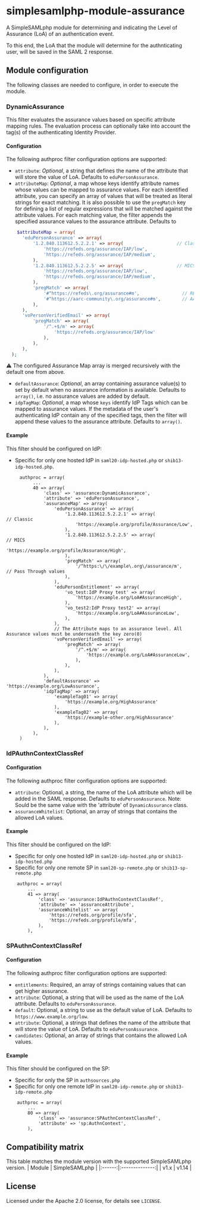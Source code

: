 # simplesamlphp-module-assurance
A SimpleSAMLphp module for determining and indicating the Level of Assurance (LoA) of an authentication event.

To this end, the LoA that the module will determine for the authnticating user, will be saved in the SAML 2 response.

## Module configuration
The following classes are needed to configure, in order to execute the module.
### DynamicAssurance
This filter evaluates the assurance values based on specific attribute mapping rules. The evaluation process can optionally take into account the tag(s) of the authenticating Identity Provider.
#### Configuration
The following authproc filter configuration options are supported:
  * `attribute`: _Optional_, a string that defines the name of the attribute that will store the value of LoA. Defaults to `eduPersonAssurance`.
  * `attributeMap`: _Optional_,  a map whose keys identify attribute names whose values can be mapped to assurance values. For each identified attribute, you can specify an array of values that will be treated as literal strings for exact matching. It is also possible to use the `pregMatch` key for defining a list of regular expressions that will be matched against the attribute values. For each matching value, the filter appends the specified assurance values to the assurance attribute. Defaults to
  ```php
      $attributeMap = array(
        'eduPersonAssurance' => array(
            '1.2.840.113612.5.2.2.1' => array(                    // Classic
                'https://refeds.org/assurance/IAP/low',
                'https://refeds.org/assurance/IAP/medium',
            ),
            '1.2.840.113612.5.2.2.5' => array(                    // MICS
                'https://refeds.org/assurance/IAP/low',
                'https://refeds.org/assurance/IAP/medium',
            ),
            'pregMatch' => array(
                '#^https://refeds\.org/assurance#m',                // REFEDS passthrough values
                '#^https://aarc-community\.org/assurance#m',        // AARC passthrough values
            ),
        ),
        'voPersonVerifiedEmail' => array(
            'pregMatch' => array(
                '/^.+$/m' => array(
                    'https://refeds.org/assurance/IAP/low'
                ),
            ),
        ),
    );
  ```
  :warning: The configured Assurance Map array is merged recursively with the default one from above.
  * `defaultAssurance`: _Optional_, an array containing assurance value(s) to set by default when no assurance information is available. Defaults to `array()`, i.e. no assurance values are added by default.
  * `idpTagMap`: _Optional_, a map whose `keys` identify IdP Tags which can be mapped to assurance values. If the metadata of the user's authenticating IdP contain any of the specified tags, then the filter will append these values to the assurance attribute. Defaults to `array()`.

#### Example
This filter should be configured on IdP:
- Specific for only one hosted IdP in `saml20-idp-hosted.php` or `shib13-idp-hosted.php`.
```
     authproc = array(
          ...
          40 => array(
              'class' => 'assurance:DynamicAssurance',
              'attribute' => 'eduPersonAssurance',
              'assuranceMap' => array(
                  'eduPersonAssurance' => array(
                      '1.2.840.113612.5.2.2.1' => array(                    // Classic
                          'https://example.org/profile/Assurance/Low',
                      ),
                      '1.2.840.113612.5.2.2.5' => array(                    // MICS
                          'https://example.org/profile/Assurance/High',
                      ),
                      'pregMatch' => array(
                          '/^https:\/\/example\.org\/assurance/m',          // Pass Through values
                      ),
                  ),
                  'eduPersonEntitlement' => array(
                      'vo_test:IdP Proxy test' => array(
                          'https://example.org/LoA#AssuranceHigh',
                      ),
                      'vo_test2:IdP Proxy test2' => array(
                          'https://example.org/LoA#AssuranceLow',
                      ),
                  ),
                  // The Attribute maps to an assurance level. All Assurance values must be underneath the key zero(0)
                  'voPersonVerifiedEmail' => array(
                      'pregMatch' => array(
                          '/^.+$/m' => array(
                              'https://example.org/LoA#AssuranceLow',
                          ),
                      ),
                  ),
              ),
              'defaultAssurance' => 'https://example.org/LowAssurance',
              'idpTagMap' => array(
                  'exampleTag01' => array(
                      'https://example.org/HighAssurance'
                  ),
                  'exampleTag02' => array(
                      'https://example-other.org/HighAssurance'
                  ),
              ),
          ),
     )
```
### IdPAuthnContextClassRef
#### Configuration
The following authproc filter configuration options are supported:
  * `attribute`: Optional, a string, the name of the LoA attribute which will be added in the SAML response. Defaults to `eduPersonAssurance`. Note: Sould be the same value with the 'attribute' of `DynamicAssurance` class.
  * `assuranceWhitelist`: Optional, an array of strings that contains the allowed LoA values.

#### Example
This filter should be configured on the IdP:
- Specific for only one hosted IdP in `saml20-idp-hosted.php` or `shib13-idp-hosted.php`
- Specific for only one remote SP in `saml20-sp-remote.php` or `shib13-sp-remote.php`

```
    authproc = array(
        ...
        41 => array(
            'class' => 'assurance:IdPAuthnContextClassRef',
            'attribute' => 'assuranceAttribute',
            'assuranceWhitelist' => array(
                'https://refeds.org/profile/sfa',
                'https://refeds.org/profile/mfa',
            ),
        ),
```
### SPAuthnContextClassRef
#### Configuration
The following authproc filter configuration options are supported:
  * `entitlements`: Required, an array of strings containing values that can get higher assurance.
  * `attribute`: Optional, a string that will be used as the name of the LoA attribute. Defaults to `eduPersonAssurance`.
  * `default`: Optional, a string to use as the default value of LoA. Defaults to `https://www.example.org/low`.
  * `attribute`: Optional, a strings that defines the name of the attribute that will store the value of LoA. Defaults to `eduPersonAssurance`.
  * `candidates`: Optional, an array of strings that contains the allowed LoA values.

#### Example
This filter should be configured on the SP:
- Specific for only the SP in `authsources.php`
- Specific for only one remote IdP in `saml20-idp-remote.php` or `shib13-idp-remote.php`

```
    authproc = array(
        ...
        80 => array(
            'class' => 'assurance:SPAuthnContextClassRef',
            'attribute' => 'sp:AuthnContext',
        ),
```
## Compatibility matrix
This table matches the module version with the supported SimpleSAMLphp version.
| Module |  SimpleSAMLphp |
|:------:|:--------------:|
| v1.x   | v1.14          |

## License
Licensed under the Apache 2.0 license, for details see `LICENSE`.
